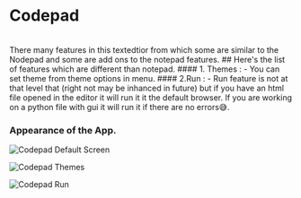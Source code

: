 # Codepad
<br>
There many features in this textedtior from which some are similar to the Nodepad and some are add ons to the notepad features.
## Here's the list of features which are different than notepad.
#### 1. Themes :
- You can set theme from theme options in menu.
#### 2.Run :
- Run feature is not at that level that (right not may be inhanced in future) but if you have an  html file opened in the editor it will run it it the default browser. If you are working on a python file with gui it will run it if there are no errors😅.

### Appearance of the App.

![Codepad Default Screen](https://github.com/user-attachments/assets/f9cc0619-4dac-4e76-bb84-bbb001443f79)


![Codepad Themes](https://github.com/user-attachments/assets/8d635622-852c-41cb-bb4e-9d26b4f7b629)


![Codepad Run](https://github.com/user-attachments/assets/d7ecd10d-423b-4de9-83cc-b78a24b950cc)
